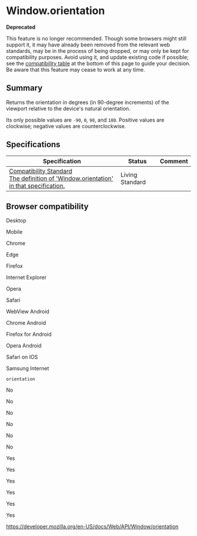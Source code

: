 Window.orientation
==================

**Deprecated**

This feature is no longer recommended. Though some browsers might still support it, it may have already been removed from the relevant web standards, may be in the process of being dropped, or may only be kept for compatibility purposes. Avoid using it, and update existing code if possible; see the [compatibility table](#browser_compatibility) at the bottom of this page to guide your decision. Be aware that this feature may cease to work at any time.

Summary
-------

Returns the orientation in degrees (in 90-degree increments) of the viewport relative to the device's natural orientation.

Its only possible values are `-90`, `0`, `90`, and `180`. Positive values are clockwise; negative values are counterclockwise.

Specifications
--------------

<table><thead><tr class="header"><th>Specification</th><th>Status</th><th>Comment</th></tr></thead><tbody><tr class="odd"><td><a href="https://compat.spec.whatwg.org/#dom-window-orientation">Compatibility Standard<br />
<span class="small">The definition of 'Window.orientation' in that specification.</span></a></td><td><span class="spec-living">Living Standard</span></td><td></td></tr></tbody></table>

Browser compatibility
---------------------

Desktop

Mobile

Chrome

Edge

Firefox

Internet Explorer

Opera

Safari

WebView Android

Chrome Android

Firefox for Android

Opera Android

Safari on IOS

Samsung Internet

`orientation`

No

No

No

No

No

No

Yes

Yes

Yes

Yes

Yes

Yes

<a href="https://developer.mozilla.org/en-US/docs/Web/API/Window/orientation" class="_attribution-link">https://developer.mozilla.org/en-US/docs/Web/API/Window/orientation</a>
